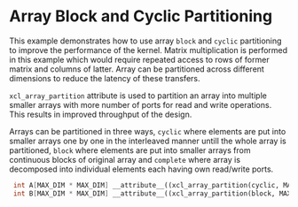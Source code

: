 Array Block and Cyclic Partitioning
====================================
This example demonstrates how to use array `block` and `cyclic` partitioning to improve the performance of the kernel.
Matrix multiplication is performed in this example which would require repeated access to rows of former matrix and columns of latter. 
Array can be partitioned across different dimensions to reduce the latency of these transfers.

`xcl_array_partition` attribute is used to partition an array into multiple smaller arrays with more number of ports for read and write 
operations. This results in improved throughput of the design.

Arrays can be partitioned in three ways, `cyclic` where elements are put into smaller arrays one by one in the interleaved manner
untill the whole array is partitioned, `block` where elements are put into smaller arrays from continuous blocks of original array
and `complete` where array is decomposed into individual elements each having own read/write ports.

```c++
 int A[MAX_DIM * MAX_DIM] __attribute__((xcl_array_partition(cyclic, MAX_DIM, 1)));
 int B[MAX_DIM * MAX_DIM] __attribute__((xcl_array_partition(block, MAX_DIM, 1)));
```
